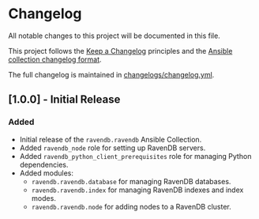 # Changelog

All notable changes to this project will be documented in this file.

This project follows the [Keep a Changelog](https://keepachangelog.com/en/1.0.0/) principles and the [Ansible collection changelog format](https://docs.ansible.com/ansible/latest/dev_guide/collections_changelogs.html).

The full changelog is maintained in [changelogs/changelog.yml](./changelogs/changelog.yml).

## [1.0.0] - Initial Release

### Added
- Initial release of the `ravendb.ravendb` Ansible Collection.
- Added `ravendb_node` role for setting up RavenDB servers.
- Added `ravendb_python_client_prerequisites` role for managing Python dependencies.
- Added modules:
  - `ravendb.ravendb.database` for managing RavenDB databases.
  - `ravendb.ravendb.index` for managing RavenDB indexes and index modes.
  - `ravendb.ravendb.node` for adding nodes to a RavenDB cluster.